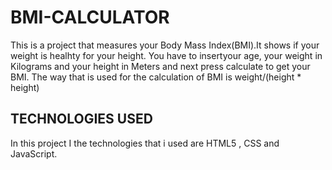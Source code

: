# BMI-CALCULATOR

This is a project that measures your Body Mass Index(BMI).It shows if your weight is healhty for your height.
You have to insertyour age, your weight in Kilograms and your height in Meters and next press calculate to get your BMI.
The way that is used for the calculation of BMI is weight/(height * height)

## TECHNOLOGIES USED
In this project I the technologies that i used are HTML5 , CSS and JavaScript.
